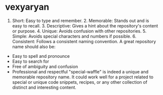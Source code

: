 # vexyaryan
1. Short: Easy to type and remember. 2. Memorable: Stands out and is easy to recall. 3. Descriptive: Gives a hint about the repository's content or purpose. 4. Unique: Avoids confusion with other repositories. 5. Simple: Avoids special characters and numbers if possible. 6. Consistent: Follows a consistent naming convention.
A great repository name should also be:

- Easy to spell and pronounce
- Easy to search for
- Free of ambiguity and confusion
- Professional and respectful
"special-waffle" is indeed a unique and memorable repository name. It could work well for a project related to special or unique code snippets, recipes, or any other collection of distinct and interesting content.
